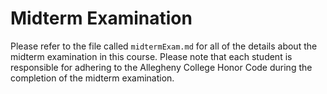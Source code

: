 # Midterm Examination

Please refer to the file called `midtermExam.md` for all of the details
about the midterm examination in this course. Please note that each student is
responsible for adhering to the Allegheny College Honor Code during the
completion of the midterm examination.
